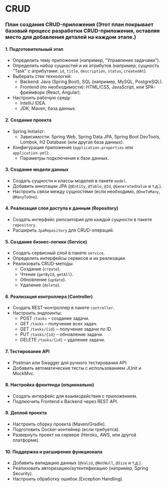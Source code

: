 # CRUD
### План создания CRUD-приложения (Этот план покрывает базовый процесс разработки CRUD-приложения, оставляя место для добавления деталей на каждом этапе.)

#### 1. **Подготовительный этап**  
   - Определить тему приложения (например, "Управление задачами").  
   - Определить набор сущностей и их атрибутов (например, сущность "Task" с атрибутами: `id`, `title`, `description`, `status`, `createdAt`).  
   - Выберать стек технологий:
     - Backend: Java (Spring Boot), SQL (например, MySQL, PostgreSQL).
     - Frontend (по необходимости): HTML/CSS, JavaScript, или SPA-фреймворк (React, Angular).
   - Настроить рабочую среду:
     - IntelliJ IDEA.
     - JDK, Maven, база данных.

#### 2. **Создание проекта**  
   - Spring Initializr:
     -  Зависимости: Spring Web, Spring Data JPA, Spring Boot DevTools, Lombok, H2 Database (или другая база данных).  
   - Конфигурация приложения (`application.properties` или `application.yml`):
     - Параметры подключения к базе данных.  

#### 3. **Создание модели данных**  
   - Создать сущности и классы моделей в пакете `model`.
   - Добавить аннотации JPA (`@Entity`, `@Table`, `@Id`, `@GeneratedValue` и т.д.).  
   - Настроить связи между сущностями (если необходимо, `@OneToMany`, `@ManyToOne`).  

#### 4. **Реализация слоя доступа к данным (Repository)**  
   - Создать интерфейс репозитория для каждой сущности в пакете `repository`.  
   - Расширить `JpaRepository` для CRUD-операций.

#### 5. **Создание бизнес-логики (Service)**  
   - Создать сервисный слой в пакете `service`.  
   - Определить интерфейсы сервисов и их реализации.  
   - Реализовать CRUD-методы:
     - Создание (`create`).
     - Чтение (`getById`, `getAll`).
     - Обновление (`update`).
     - Удаление (`delete`).

#### 6. **Реализация контроллера (Controller)**  
   - Создать REST-контроллер в пакете `controller`.  
   - Настроить эндпоинты:
     - POST `/tasks` – создание задачи.
     - GET `/tasks` – получение всех задач.
     - GET `/tasks/{id}` – получение задачи по ID.
     - PUT `/tasks/{id}` – обновление задачи.
     - DELETE `/tasks/{id}` – удаление задачи.

#### 7. **Тестирование API**  
   - Postman или Swagger для ручного тестирования API.  
   - Добавить автоматические тесты с использованием JUnit и MockMvc.

#### 8. **Настройка фронтенда (опционально)**  
   - Создать интерфейс для взаимодействия с приложением.  
   - Подлкючить Frontend к Backend через REST API.  

#### 9. **Деплой проекта**  
   - Настроить сборку проекта (Maven/Gradle).  
   - Подготовить Docker-контейнер (если требуется).  
   - Развернуть проект на сервере (Heroku, AWS, или другой платформе).  

#### 10. **Поддержка и расширение функционала**  
   - Добавить валидацию данных (`@Valid`, `@NotNull`, `@Size` и т.д.).  
   - Реализовать авторизацию/аутентификацию (например, Spring Security).  
   - Настроить обработку ошибок (Exception Handling).  
